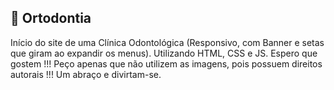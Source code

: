 🦷 Ortodontia
---
 Início do site de uma Clínica Odontológica (Responsivo, com Banner e setas que giram ao expandir os menus). Utilizando HTML, CSS e JS.
 Espero que gostem !!! Peço apenas que não utilizem as imagens, pois possuem direitos autorais !!!
 Um abraço e divirtam-se.
